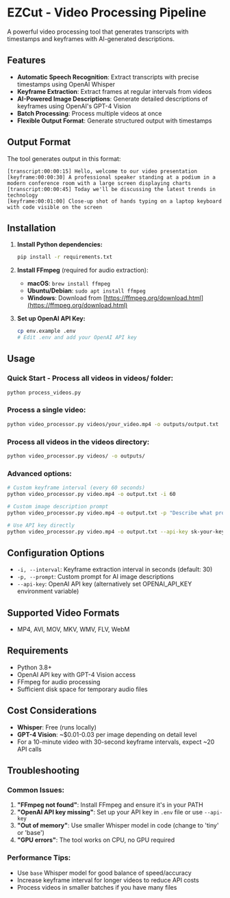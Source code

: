 # EZCut - Video Processing Pipeline

A powerful video processing tool that generates transcripts with timestamps and keyframes with AI-generated descriptions.

## Features

- **Automatic Speech Recognition**: Extract transcripts with precise timestamps using OpenAI Whisper
- **Keyframe Extraction**: Extract frames at regular intervals from videos
- **AI-Powered Image Descriptions**: Generate detailed descriptions of keyframes using OpenAI's GPT-4 Vision
- **Batch Processing**: Process multiple videos at once
- **Flexible Output Format**: Generate structured output with timestamps

## Output Format

The tool generates output in this format:
```
[transcript:00:00:15] Hello, welcome to our video presentation
[keyframe:00:00:30] A professional speaker standing at a podium in a modern conference room with a large screen displaying charts
[transcript:00:00:45] Today we'll be discussing the latest trends in technology
[keyframe:00:01:00] Close-up shot of hands typing on a laptop keyboard with code visible on the screen
```

## Installation

1. **Install Python dependencies:**
   ```bash
   pip install -r requirements.txt
   ```

2. **Install FFmpeg** (required for audio extraction):
   - **macOS**: `brew install ffmpeg`
   - **Ubuntu/Debian**: `sudo apt install ffmpeg`
   - **Windows**: Download from [https://ffmpeg.org/download.html](https://ffmpeg.org/download.html)

3. **Set up OpenAI API Key:**
   ```bash
   cp env.example .env
   # Edit .env and add your OpenAI API key
   ```

## Usage

### Quick Start - Process all videos in videos/ folder:
```bash
python process_videos.py
```

### Process a single video:
```bash
python video_processor.py videos/your_video.mp4 -o outputs/output.txt
```

### Process all videos in the videos directory:
```bash
python video_processor.py videos/ -o outputs/
```

### Advanced options:
```bash
# Custom keyframe interval (every 60 seconds)
python video_processor.py video.mp4 -o output.txt -i 60

# Custom image description prompt
python video_processor.py video.mp4 -o output.txt -p "Describe what products are visible in this frame"

# Use API key directly
python video_processor.py video.mp4 -o output.txt --api-key sk-your-key-here
```

## Configuration Options

- `-i, --interval`: Keyframe extraction interval in seconds (default: 30)
- `-p, --prompt`: Custom prompt for AI image descriptions
- `--api-key`: OpenAI API key (alternatively set OPENAI_API_KEY environment variable)

## Supported Video Formats

- MP4, AVI, MOV, MKV, WMV, FLV, WebM

## Requirements

- Python 3.8+
- OpenAI API key with GPT-4 Vision access
- FFmpeg for audio processing
- Sufficient disk space for temporary audio files

## Cost Considerations

- **Whisper**: Free (runs locally)
- **GPT-4 Vision**: ~$0.01-0.03 per image depending on detail level
- For a 10-minute video with 30-second keyframe intervals, expect ~20 API calls

## Troubleshooting

### Common Issues:

1. **"FFmpeg not found"**: Install FFmpeg and ensure it's in your PATH
2. **"OpenAI API key missing"**: Set up your API key in `.env` file or use `--api-key`
3. **"Out of memory"**: Use smaller Whisper model in code (change to 'tiny' or 'base')
4. **"GPU errors"**: The tool works on CPU, no GPU required

### Performance Tips:

- Use `base` Whisper model for good balance of speed/accuracy
- Increase keyframe interval for longer videos to reduce API costs
- Process videos in smaller batches if you have many files
